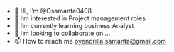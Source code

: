 - 👋 Hi, I’m @Osamanta0408
- 👀 I’m interested in Project management roles
- 🌱 I’m currently learning business Analyst
- 💞️ I’m looking to collaborate on ...
- 📫 How to reach me oyendrilla.samanta@gmail.com

<!---
Osamanta0408/Osamanta0408 is a ✨ special ✨ repository because its `README.md` (this file) appears on your GitHub profile.
You can click the Preview link to take a look at your changes.
--->
